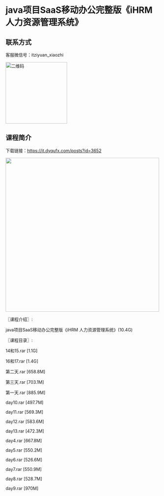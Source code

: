 # java项目SaaS移动办公完整版《iHRM 人力资源管理系统》

## 联系方式

客服微信号：itziyuan_xiaozhi

<img src="https://ziyuanyun.oss-cn-guangzhou.aliyuncs.com/common/20240614073449/666b82192834a.jpg" width="200" height="200" alt="二维码">

## 课程简介

下载链接：https://it.dyqufx.com/posts?id=3652

<img src="https://ziyuanyun.oss-cn-guangzhou.aliyuncs.com/yun/20240515185249/664494010816d.jpg" width="500" alt="">

  〖课程介绍〗:

 java项目SaaS移动办公完整版《iHRM 人力资源管理系统》(10.4G)

 〖课程目录〗:

  

 14和15.rar [1.1G]

 16和17.rar [1.4G]

 第二天.rar [658.8M]

 第三天.rar [703.1M]

 第一天.rar [885.9M]

 day10.rar [497.7M]

 day11.rar [569.3M]

 day12.rar [583.6M]

 day13.rar [472.3M]

 day4.rar [667.8M]

 day5.rar [550.2M]

 day6.rar [526.6M]

 day7.rar [550.9M]

 day8.rar [528.7M]

 day9.rar [970M] 

  